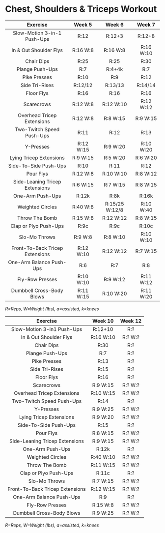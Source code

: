 # Chest, Shoulders & Triceps Workout

|Exercise|Week 5|Week 6|Week 7|
|:---:|:---:|:---:|:---:|
|Slow-Motion 3-in-1 Push-Ups|R:12|R:12+3|R:12+8|
|In & Out Shoulder Flys|R:16 W:8|R:16 W:8|R:16 W:10|
|Chair Dips|R:25|R:25|R:30|
|Plange Push-Ups|R:7|R:4+4k|R:7|
|Pike Presses|R:10|R:9|R:12|
|Side Tri-Rises|R:12/12|R:13/13|R:14/14|
|Floor Flys|R:16|R:16|R:16|
|Scarecrows|R:12 W:8|R:12 W:10|R:12 W:12|
|Overhead Tricep Extensions|R:12 W:8|R:8 W:15|R:9 W:15|
|Two-Twitch Speed Push-Ups|R:11|R:12|R:13|
|Y-Presses|R:12 W:15|R:9 W:20|R:10 W:20|
|Lying Tricep Extensions|R:9 W:15|R:5 W:20|R:6 W:20|
|Side-To-Side Push-Ups|R:10|R:11|R:12|
|Pour Flys|R:12 W:8|R:10 W:10|R:8 W:12|
|Side-Leaning Tricep Extensions|R:6 W:15|R:7 W:15|R:8 W:15|
|One-Arm Push-Ups|R:12k|R:8k|R:16k|
|Weighted Circles|R:40 W:8|R:15/25 W:12/8|R:10 W:40|
|Throw The Bomb|R:15 W:8|R:12 W:12|R:8 W:15|
|Clap or Plyo Push-Ups|R:9c|R:9c|R:10c|
|Slo-Mo Throws|R:9 W:8|R:8 W:10|R:10 W:10|
|Front-To-Back Tricep Extensions|R:12 W:10|R:12 W:12|R:7 W:15|
|One-Arm Balance Push-Ups|R:6|R:7|R:8|
|Fly-Row Presses|R:10 W:10|R:9 W:12|R:11 W:12|
|Dumbbell Cross-Body Blows|R:11 W:15|R:10 W:20|R:11 W:20|

*R=Reps, W=Weight (lbs), a=assisted, k=knees*

|Exercise|Week 10|Week 12|
|:---:|:---:|:---:|
|Slow-Motion 3-in1 Push-Ups|R:12+10|R:?|
|In & Out Shoulder Flys|R:16 W:10|R:? W:?|
|Chair Dips|R:30|R:?|
|Plange Push-Ups|R:7|R:?|
|Pike Presses|R:13|R:?|
|Side Tri-Rises|R:15|R:?|
|Floor Flys|R:16|R:?|
|Scarecrows|R:9 W:15|R:? W:?|
|Overhead Tricep Extensions|R:10 W:15|R:? W:?|
|Two-Twitch Speed Push-Ups|R:14|R:?|
|Y-Presses|R:9 W:25|R:? W:?|
|Lying Tricep Extensions|R:9 W:20|R:? W:?|
|Side-To-Side Push-Ups|R:15|R:?|
|Pour Flys|R:8 W:15|R:? W:?|
|Side-Leaning Tricep Extensions|R:9 W:15|R:? W:?|
|One-Arm Push-Ups|R:12k|R:?|
|Weighted Circles|R:40 W:10|R:? W:?|
|Throw The Bomb|R:11 W:15|R:? W:?|
|Clap or Plyo Push-Ups|R:11c|R:?|
|Slo-Mo Throws|R:7 W:15|R:? W:?|
|Front-To-Back Tricep Extensions|R:12 W:15|R:? W:?|
|One-Arm Balance Push-Ups|R:9|R:?|
|Fly-Row Presses|R:15 W:8|R:? W:?|
|Dumbbell Cross-Body Blows|R:9 W:25|R:? W:?|

*R=Reps, W=Weight (lbs), a=assisted, k=knees*
